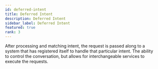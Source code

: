 ```yaml
---
id: deferred-intent
title: Deferred Intent
description: Deferred Intent
sidebar_label: Deferred Intent
featured: true
rank: 3
---
```

 
After processing and matching intent, the request is passed along to a system that has registered itself to handle that particular intent. The ability to control the conversation, but allows for interchangeable services to execute the requests. 